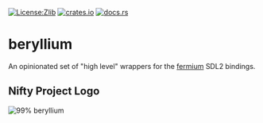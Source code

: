 [![License:Zlib](https://img.shields.io/badge/License-Zlib-brightgreen.svg)](https://opensource.org/licenses/Zlib)
[![crates.io](https://img.shields.io/crates/v/beryllium.svg)](https://crates.io/crates/beryllium)
[![docs.rs](https://docs.rs/beryllium/badge.svg)](https://docs.rs/beryllium/)

# beryllium

An opinionated set of "high level" wrappers for the
[fermium](https://docs.rs/fermium) SDL2 bindings.

## Nifty Project Logo

![99% beryllium](https://upload.wikimedia.org/wikipedia/commons/0/0c/Be-140g.jpg)

